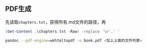 ## PDF生成

先读取`chapters.txt`，获得所有.md文件的路径，再

```powershell
(Get-Content .\chapters.txt -Raw) -replace '\n',' '
```

```bash
pandoc --pdf-engine=wkhtmltopdf -o book.pdf <加上上面的文件列表>
```
